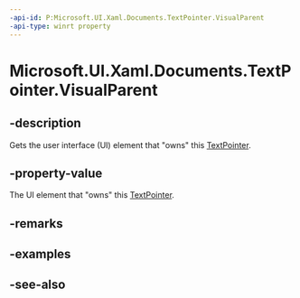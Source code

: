 ```yaml
---
-api-id: P:Microsoft.UI.Xaml.Documents.TextPointer.VisualParent
-api-type: winrt property
---
```


<!-- Property syntax
public Windows.UI.Xaml.FrameworkElement VisualParent { get; }
-->

# Microsoft.UI.Xaml.Documents.TextPointer.VisualParent

## -description
Gets the user interface (UI) element that "owns" this [TextPointer](textpointer.md).

## -property-value
The UI element that "owns" this [TextPointer](textpointer.md).

## -remarks

## -examples

## -see-also
